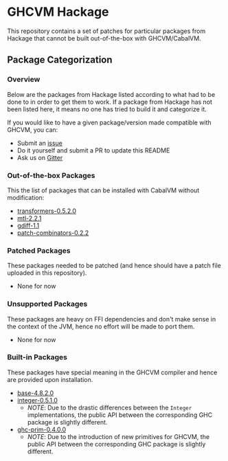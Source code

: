 # GHCVM Hackage

This repository contains a set of patches for particular packages from Hackage that cannot be built out-of-the-box with GHCVM/CabalVM.

## Package Categorization

### Overview

Below are the packages from Hackage listed according to what had to be done to in order to get them to work. If a package from Hackage has not been listed here, it means no one has tried to build it and categorize it.

If you would like to have a given package/version made compatible with GHCVM, you can:

- Submit an [issue](issues)
- Do it yourself and submit a PR to update this README
- Ask us on [Gitter](https://gitter.im/rahulmutt/ghcvm)

### Out-of-the-box Packages
This the list of packages that can be installed with CabalVM without modification:
- [transformers-0.5.2.0](https://hackage.haskell.org/package/transformers-0.5.2.0)
- [mtl-2.2.1](https://hackage.haskell.org/package/mtl-2.2.1)
- [gdiff-1.1](https://hackage.haskell.org/package/gdiff-1.1)
- [patch-combinators-0.2.2](https://hackage.haskell.org/package/patch-combinators-0.2.2)

### Patched Packages
These packages needed to be patched (and hence should have a patch file uploaded in this repository).
- None for now

### Unsupported Packages
These packages are heavy on FFI dependencies and don't make sense in the context of the JVM, hence no effort will be made to port them.
- None for now


### Built-in Packages
These packages have special meaning in the GHCVM compiler and hence are provided upon installation.
- [base-4.8.2.0](https://hackage.haskell.org/package/base-4.8.2.0)
- [integer-0.5.1.0](https://hackage.haskell.org/package/integer-gmp-0.5.1.0)
  - *NOTE*: Due to the drastic differences between the `Integer` implementations,
            the public API between the corresponding GHC package is slightly different.
- [ghc-prim-0.4.0.0](https://hackage.haskell.org/package/ghc-prim-0.4.0.0)
  - *NOTE*: Due to the introduction of new primitives for GHCVM,
            the public API between the corresponding GHC package is slightly different.
